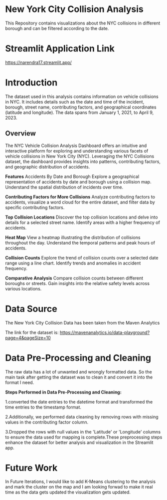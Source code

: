 # New York City Collision Analysis
This Repository contains visualizations about the NYC collisions in different borough and can be filtered according to the date.

# Streamlit Application Link
https://narendra17.streamlit.app/

# Introduction
The dataset used in this analysis contains information on vehicle collisions in NYC. It includes details such as the date and time of the incident, borough, street name, contributing factors, and geographical coordinates (latitude and longitude). The data spans from January 1, 2021, to April 9, 2023.
## Overview
The NYC Vehicle Collision Analysis Dashboard offers an intuitive and interactive platform for exploring and understanding various facets of vehicle collisions in New York City (NYC). Leveraging the NYC Collisions dataset, the dashboard provides insights into patterns, contributing factors, and geographic distribution of accidents.

**Features**
Accidents By Date and Borough
Explore a geographical representation of accidents by date and borough using a collision map. Understand the spatial distribution of incidents over time.

**Contributing Factors for More Collisions**
Analyze contributing factors to accidents, visualize a word cloud for the entire dataset, and filter data by specific contributing factors.

**Top Collision Locations**
Discover the top collision locations and delve into details for a selected street name. Identify areas with a higher frequency of accidents.

**Heat Map**
View a heatmap illustrating the distribution of collisions throughout the day. Understand the temporal patterns and peak hours of accidents.

**Collision Counts**
Explore the trend of collision counts over a selected date range using a line chart. Identify trends and anomalies in accident frequency.

**Comparative Analysis**
Compare collision counts between different boroughs or streets. Gain insights into the relative safety levels across various locations.

# Data Source
The New York City Collision Data has been taken from the Maven Analytics

The link for the dataset is:
https://mavenanalytics.io/data-playground?page=4&pageSize=10

# Data Pre-Processing and Cleaning
The raw data has a lot of unwanted and wrongly formatted data. So the main task after getting the dataset was to clean it and convert it into the format I need.

**Steps Performed in Data Pre-Processing and Cleaning:**

 1.converted the date entries to the datetime format and transformed the time entries to the timestamp format.
 
 2.Additionally, we performed data cleaning by removing rows with missing values in the contributing factor column. 
 
 3.Dropped the rows with null values in the 'Latitude' or 'Longitude' columns to ensure the data used for mapping is complete.These preprocessing steps enhance the dataset 
 for better analysis and visualization in the Streamlit app.

# Future Work
In Future Iterations, I would like to add K-Means clustering to the analysis and mark the cluster on the map and I am looking forwad to make it real time as the  data gets updated the visualization gets updated.
